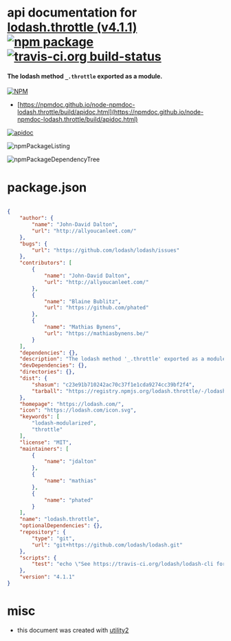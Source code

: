 # api documentation for  [lodash.throttle (v4.1.1)](https://lodash.com/)  [![npm package](https://img.shields.io/npm/v/npmdoc-lodash.throttle.svg?style=flat-square)](https://www.npmjs.org/package/npmdoc-lodash.throttle) [![travis-ci.org build-status](https://api.travis-ci.org/npmdoc/node-npmdoc-lodash.throttle.svg)](https://travis-ci.org/npmdoc/node-npmdoc-lodash.throttle)
#### The lodash method `_.throttle` exported as a module.

[![NPM](https://nodei.co/npm/lodash.throttle.png?downloads=true&downloadRank=true&stars=true)](https://www.npmjs.com/package/lodash.throttle)

- [https://npmdoc.github.io/node-npmdoc-lodash.throttle/build/apidoc.html](https://npmdoc.github.io/node-npmdoc-lodash.throttle/build/apidoc.html)

[![apidoc](https://npmdoc.github.io/node-npmdoc-lodash.throttle/build/screenCapture.buildCi.browser.%252Ftmp%252Fbuild%252Fapidoc.html.png)](https://npmdoc.github.io/node-npmdoc-lodash.throttle/build/apidoc.html)

![npmPackageListing](https://npmdoc.github.io/node-npmdoc-lodash.throttle/build/screenCapture.npmPackageListing.svg)

![npmPackageDependencyTree](https://npmdoc.github.io/node-npmdoc-lodash.throttle/build/screenCapture.npmPackageDependencyTree.svg)



# package.json

```json

{
    "author": {
        "name": "John-David Dalton",
        "url": "http://allyoucanleet.com/"
    },
    "bugs": {
        "url": "https://github.com/lodash/lodash/issues"
    },
    "contributors": [
        {
            "name": "John-David Dalton",
            "url": "http://allyoucanleet.com/"
        },
        {
            "name": "Blaine Bublitz",
            "url": "https://github.com/phated"
        },
        {
            "name": "Mathias Bynens",
            "url": "https://mathiasbynens.be/"
        }
    ],
    "dependencies": {},
    "description": "The lodash method '_.throttle' exported as a module.",
    "devDependencies": {},
    "directories": {},
    "dist": {
        "shasum": "c23e91b710242ac70c37f1e1cda9274cc39bf2f4",
        "tarball": "https://registry.npmjs.org/lodash.throttle/-/lodash.throttle-4.1.1.tgz"
    },
    "homepage": "https://lodash.com/",
    "icon": "https://lodash.com/icon.svg",
    "keywords": [
        "lodash-modularized",
        "throttle"
    ],
    "license": "MIT",
    "maintainers": [
        {
            "name": "jdalton"
        },
        {
            "name": "mathias"
        },
        {
            "name": "phated"
        }
    ],
    "name": "lodash.throttle",
    "optionalDependencies": {},
    "repository": {
        "type": "git",
        "url": "git+https://github.com/lodash/lodash.git"
    },
    "scripts": {
        "test": "echo \"See https://travis-ci.org/lodash/lodash-cli for testing details.\""
    },
    "version": "4.1.1"
}
```



# misc
- this document was created with [utility2](https://github.com/kaizhu256/node-utility2)
